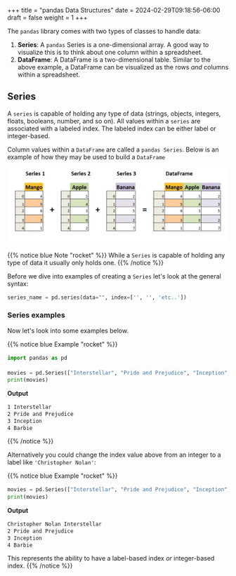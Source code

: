 +++
title = "pandas Data Structures"
date = 2024-02-29T09:18:56-06:00
draft = false
weight = 1
+++

The `pandas` library comes with two types of classes to handle data:

1. **Series**: A `pandas` Series is a one-dimensional array. A good way to visualize this is to think about one column within a spreadsheet.
1. **DataFrame**: A DataFrame is a two-dimensional table. Similar to the above example, a DataFrame can be visualized as the rows *and* columns within a spreadsheet.

## Series

A `series` is capable of holding any type of data (strings, objects, integers, floats, booleans, number, and so on). All values within a `series` are associated with a labeled index. The labeled index can be either label or integer-based.

Column values within a `DataFrame` are called a `pandas Series`. Below is an example of how they may be used to build a `DataFrame`

![diagram of how a pandas Series is used to build a dataframe](pictures/pandas-series.png?classes=border)

{{% notice blue Note "rocket" %}}
While a `Series` is capable of holding any type of data it usually only holds one.
{{% /notice %}}

Before we dive into examples of creating a `Series` let's look at the general syntax:

```python
series_name = pd.series(data="", index=['', '', 'etc..'])
```

### Series examples

Now let's look into some examples below.

{{% notice blue Example "rocket" %}}
```python
import pandas as pd

movies = pd.Series(["Interstellar", "Pride and Prejudice", "Inception", "Barbie"], index=['1', '2', '3', '4'])
print(movies)
```

**Output**

```console {linenos=table}
1 Interstellar
2 Pride and Prejudice
3 Inception
4 Barbie
```
{{% /notice %}}

Alternatively you could change the index value above from an integer to a label like `'Christopher Nolan'`:

{{% notice blue Example "rocket" %}}
```python
movies = pd.Series(["Interstellar", "Pride and Prejudice", "Inception", "Barbie"], index=['Christopher Nolan', '2', '3', '4'])
print(movies)
```

**Output**

```console {linenos=table}
Christopher Nolan Interstellar
2 Pride and Prejudice
3 Inception
4 Barbie
```

This represents the ability to have a label-based index *or* integer-based index.
{{% /notice %}}